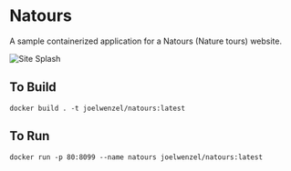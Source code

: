 # Natours

A sample containerized application for a Natours (Nature tours) website.

![Site Splash](https://github.com/joel-wenzel/natours/blob/master/splash.png?raw=true)
## To Build
```
docker build . -t joelwenzel/natours:latest
```
## To Run
```
docker run -p 80:8099 --name natours joelwenzel/natours:latest
```
